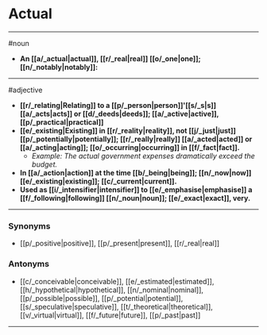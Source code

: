 # Actual
---
#noun
- **An [[a/_actual|actual]], [[r/_real|real]] [[o/_one|one]]; [[n/_notably|notably]]:**
---
#adjective
- **[[r/_relating|Relating]] to a [[p/_person|person]]'[[s/_s|s]] [[a/_acts|acts]] or [[d/_deeds|deeds]]; [[a/_active|active]], [[p/_practical|practical]]**
- **[[e/_existing|Existing]] in [[r/_reality|reality]], not [[j/_just|just]] [[p/_potentially|potentially]]; [[r/_really|really]] [[a/_acted|acted]] or [[a/_acting|acting]]; [[o/_occurring|occurring]] in [[f/_fact|fact]].**
	- _Example: The actual government expenses dramatically exceed the budget._
- **In [[a/_action|action]] at the time [[b/_being|being]]; [[n/_now|now]] [[e/_existing|existing]]; [[c/_current|current]].**
- **Used as [[i/_intensifier|intensifier]] to [[e/_emphasise|emphasise]] a [[f/_following|following]] [[n/_noun|noun]]; [[e/_exact|exact]], very.**
---
### Synonyms
- [[p/_positive|positive]], [[p/_present|present]], [[r/_real|real]]
### Antonyms
- [[c/_conceivable|conceivable]], [[e/_estimated|estimated]], [[h/_hypothetical|hypothetical]], [[n/_nominal|nominal]], [[p/_possible|possible]], [[p/_potential|potential]], [[s/_speculative|speculative]], [[t/_theoretical|theoretical]], [[v/_virtual|virtual]], [[f/_future|future]], [[p/_past|past]]
---

